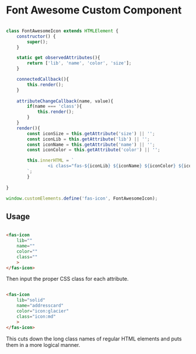 # Font Awesome Custom Component

```js

class FontAwesomeIcon extends HTMLElement {
    constructor() {
        super();
    }

    static get observedAttributes(){
        return ['lib', 'name', 'color', 'size'];
    }

    connectedCallback(){
        this.render();
    }
     
    attributeChangeCallback(name, value){
        if(name === 'class'){
            this.render();
        }
    }
    render(){
        const iconSize = this.getAttribute('size') || '';
        const iconLib = this.getAttribute('lib') || '';
        const iconName = this.getAttribute('name') || '';
        const iconColor = this.getAttribute('color') || '';

        this.innerHTML = `
                <i class="fas-${iconLib} ${iconName} ${iconColor} ${iconSize}"></i>
        `;
        }
    
}

window.customElements.define('fas-icon', FontAwesomeIcon);

```

## Usage

```html

<fas-icon
    lib=""
    name=""
    color=""
    class=""
    >
</fas-icon>

```

Then input the proper CSS class for each attribute.

```html

<fas-icon
    lib="solid"
    name="addresscard"
    color="icon:glacier"
    class="icon:md"
    >
</fas-icon>

```

This cuts down the long class names of regular HTML elements and puts them in a more logical manner.
